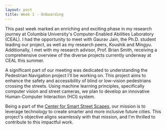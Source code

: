 ```yaml
---
layout: post
title: Week 1 - Onboarding
---
```


This past week marked an enriching and exciting phase in my research journey at Columbia University's Computer-Enabled Abilities Laboratory (CEAL). I had the opportunity to meet with Gaurav Jain, the Ph.D. student leading our project, as well as my research peers, Koushik and Mingyu. Additionally, I met with my research advisor, Prof. Brian Smith, receiving a comprehensive overview of the diverse projects currently underway at CEAL this summer.

A significant part of our meeting was dedicated to understanding the Pedestrian Navigation project I'll be working on. This project aims to enhance the safety and accessibility of blind or low-vision pedestrians crossing the streets. Using machine learning principles, specifically computer vision and street cameras, we plan to develop an innovative Human-Computer Interaction (HCI) system. 

Being a part of the [Center for Smart Street Scapes](https://cs3-erc.org/), our mission is to leverage technology to create smarter and more inclusive future cities. This project's objective aligns seamlessly with that mission, and I'm thrilled to contribute to this impactful work.

